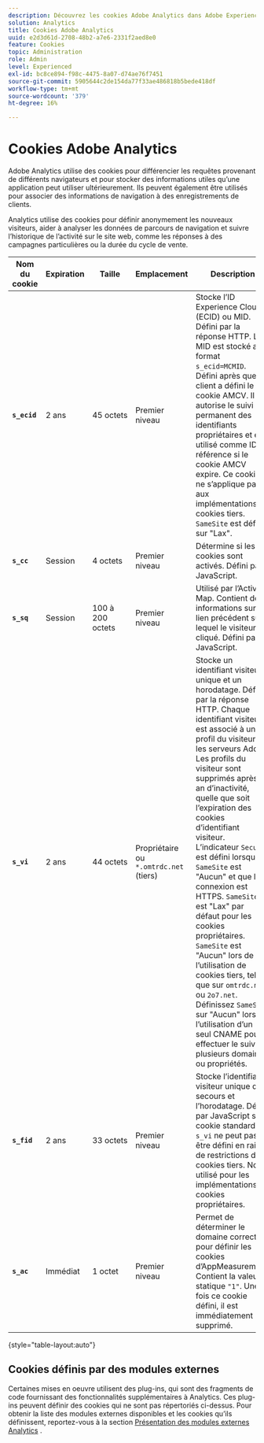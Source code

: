 ```yaml
---
description: Découvrez les cookies Adobe Analytics dans Adobe Experience Cloud.
solution: Analytics
title: Cookies Adobe Analytics
uuid: e2d3d61d-2708-48b2-a7e6-2331f2aed8e0
feature: Cookies
topic: Administration
role: Admin
level: Experienced
exl-id: bc8ce894-f98c-4475-8a07-d74ae76f7451
source-git-commit: 5905644c2de154da77f33ae486818b5bede418df
workflow-type: tm+mt
source-wordcount: '379'
ht-degree: 16%

---
```


# Cookies Adobe Analytics

Adobe Analytics utilise des cookies pour différencier les requêtes provenant de différents navigateurs et pour stocker des informations utiles qu’une application peut utiliser ultérieurement. Ils peuvent également être utilisés pour associer des informations de navigation à des enregistrements de clients.

Analytics utilise des cookies pour définir anonymement les nouveaux visiteurs, aider à analyser les données de parcours de navigation et suivre l’historique de l’activité sur le site web, comme les réponses à des campagnes particulières ou la durée du cycle de vente.

| Nom du cookie | Expiration | Taille | Emplacement | Description |
| --- | --- | --- | --- | --- |
| **`s_ecid`** | 2 ans | 45 octets | Premier niveau | Stocke l’ID Experience Cloud (ECID) ou MID. Défini par la réponse HTTP. Le MID est stocké au format `s_ecid=MCMID`. Défini après que le client a défini le cookie AMCV. Il autorise le suivi permanent des identifiants propriétaires et est utilisé comme ID de référence si le cookie AMCV expire. Ce cookie ne s’applique pas aux implémentations de cookies tiers. `SameSite` est défini sur &quot;Lax&quot;. |
| **`s_cc`** | Session | 4 octets | Premier niveau | Détermine si les cookies sont activés. Défini par JavaScript. |
| **`s_sq`** | Session | 100 à 200 octets | Premier niveau | Utilisé par l’Activity Map. Contient des informations sur le lien précédent sur lequel le visiteur a cliqué. Défini par JavaScript. |
| **`s_vi`** | 2 ans | 44 octets | Propriétaire ou `*.omtrdc.net` (tiers) | Stocke un identifiant visiteur unique et un horodatage. Défini par la réponse HTTP. Chaque identifiant visiteur est associé à un profil du visiteur sur les serveurs Adobe. Les profils du visiteur sont supprimés après 1 an d’inactivité, quelle que soit l’expiration des cookies d’identifiant visiteur. L’indicateur `Secure` est défini lorsque `SameSite` est &quot;Aucun&quot; et que la connexion est HTTPS. `SameSite` est &quot;Lax&quot; par défaut pour les cookies propriétaires. `SameSite` est &quot;Aucun&quot; lors de l’utilisation de cookies tiers, tels que sur `omtrdc.net` ou `2o7.net`. Définissez `SameSite` sur &quot;Aucun&quot; lors de l’utilisation d’un seul CNAME pour effectuer le suivi de plusieurs domaines ou propriétés. |
| **`s_fid`** | 2 ans | 33 octets | Premier niveau | Stocke l’identifiant visiteur unique de secours et l’horodatage. Défini par JavaScript si le cookie standard `s_vi` ne peut pas être défini en raison de restrictions des cookies tiers. Non utilisé pour les implémentations de cookies propriétaires. |
| **`s_ac`** | Immédiat | 1 octet | Premier niveau | Permet de déterminer le domaine correct pour définir les cookies d’AppMeasurement. Contient la valeur statique `"1"`. Une fois ce cookie défini, il est immédiatement supprimé. |

{style="table-layout:auto"}

## Cookies définis par des modules externes

Certaines mises en oeuvre utilisent des plug-ins, qui sont des fragments de code fournissant des fonctionnalités supplémentaires à Analytics. Ces plug-ins peuvent définir des cookies qui ne sont pas répertoriés ci-dessus. Pour obtenir la liste des modules externes disponibles et les cookies qu’ils définissent, reportez-vous à la section [Présentation des modules externes Analytics](https://experienceleague.adobe.com/fr/docs/analytics/implementation/vars/plugins/impl-plugins) .
